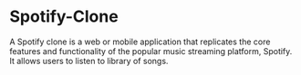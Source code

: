 # Spotify-Clone
A Spotify clone is a web or mobile application that replicates the core features and functionality of the popular music streaming platform, Spotify. It allows users to listen to library of songs.
